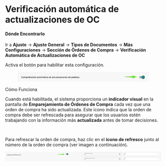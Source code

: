 # Verificación automática de actualizaciones de OC

#### Dónde Encontrarlo

Ir a **Ajuste** → **Ajuste General** → **Tipos de Documentos** → **Más Configuraciones** → **Sección de Órdenes de Compra** → **Verificación Automática de Actualizaciones de OC**&#x20;

Activa el botón para habilitar esta configuración.

<figure><img src="../../../../../.gitbook/assets/iScreen Shoter - Google Chrome - 250207110303.jpg" alt=""><figcaption></figcaption></figure>



Cómo Funciona

Cuando está habilitada, el sistema proporciona un **indicador visual** en la pantalla de **Emparejamiento de Órdenes de Compra** cada vez que una orden de compra ha sido actualizada. Este ícono indica que la orden de compra debe ser refrescada para asegurar que los usuarios estén trabajando con la información más **actualizada** antes de tomar decisiones.

<div align="left"><img src="https://files.gitbook.com/v0/b/gitbook-x-prod.appspot.com/o/spaces%2FT2n2w4uDCJvv7CJ5zrdk%2Fuploads%2FF8XWBZv8qYmgX4AlJCTw%2Fimage.png?alt=media&#x26;token=c298b346-b1bc-4513-8bb7-520384fe0b1b" alt=""></div>

Para refrescar la orden de compra, haz clic en el **ícono de refresco** junto al número de la orden de compra (ver imagen a continuación).

​![](<../../../../../.gitbook/assets/image (5).png>)
